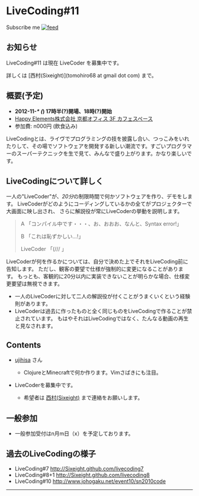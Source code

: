 # LiveCoding#11

<div id="path">
Subscribe me <a href="feed.rss"><img alt="feed" src="http://assets1.github.com/images/icons/feed.png?e06bdeb610e33dc41002eaa80ce09d26ae153090" title="Subscribe to the commits for ujihisa/livecoding11 at master" /></a>
</div>

## お知らせ

LiveCoding#11 は現在 LiveCoder を募集中です。

詳しくは [西村(Sixeight)](tomohiro68 at gmail dot com) まで。

## 概要(予定)

* **2012-11-*\* (*) 17時半(?)開場、18時(?)開始**
* [Happy Elements株式会社 京都オフィス 3F カフェスペース](http://www.happyelements.co.jp/)
* 参加費: n000円 (飲食込み)

LiveCodingとは、ライヴでプログラミングの技を披露し合い、つっこみをいれたりして、その場でソフトウェアを開発する新しい潮流です。すごいプログラマーのスーパーテクニックを生で見て、みんなで盛り上がります。かなり楽しいです。

## LiveCodingについて詳しく

一人の"LiveCoder"が、*20分*の制限時間で何かソフトウェアを作り、デモをします。
LiveCoderがどのようにコーディングしているかの全てがプロジェクターで大画面に映し出され、
さらに解説役が常にLiveCoderの挙動を説明します。

> A 「コンパイル中です・・・、お、おおお、なんと、Syntax error!」
>
> B 「これは恥ずかしい…!」
>
> LiveCoder 「(/// 」

LiveCoderが何を作るかについては、自分で決めた上でそれをLiveCoding前に告知します。
ただし、観客の要望で仕様が強制的に変更になることがあります。
もっとも、客観的に20分以内に実装できないことが明らかな場合、仕様変更要望は無視できます。

* 一人のLiveCoderに対して二人の解説役が付くことがうまくいくという経験則があります。
* LiveCoderは過去に作ったものと全く同じものをLiveCodingで作ることが禁止されています。
  もはやそれはLiveCodingではなく、たんなる動画の再生と見なされます。

## Contents

* [ujihisa](http://ujihisa.blogspot.com/) さん
  * ClojureとMinecraftで何か作ります。Vimさばきにも注目。

* LiveCoderを募集中です。
  * 希望者は [西村(Sixeight)](tomohiro68@gmail.com) まで連絡をお願いします。

## 一般参加

* 一般参加受付はn月m日（x）を予定しております。

## 過去のLiveCodingの様子

* LiveCoding#7 <http://Sixeight.github.com/livecoding7>
* LiveCoding#8+1 <http://Sixeight.github.com/livecoding8>
* LiveCoding#10 <http://www.johogaku.net/event10/sn2010code>

----

<!--
# LiveCoding#8+1

## SUMMARY
* November xx 2010 (Sat) OPEN: 17:30, START: 18:00
* [Happy Elements K.K Kyoto Office 3F cafe space (in Japanese)](http://www.happyelements.co.jp/)
* Fee: x,000 yen

LiveCoding is a new trend where programmers present their programming techniques live.
It is exciting that we have a chance to watch the super techniques of great hackers.

## REGISTRATION

Please wait.

## DETAILS
A "LiveCoder" creates new software within 20 minutes, and demonstrates it.
Everything the LiveCoder does is displayed on a large screen by projector.
They give "Play-by-Play commentaries" explaining what he/she is doing the entire time.

> A: She is compiling it... Wow! Syntax error has occurred!
>
> B: LOL
>
> LiveCoder: (///

The LiveCoder decides what they will present before coming to the LiveCoding event.
However, their topic can change at the request of the audience.
In case the presentation cannot be completed within 20 minutes, requests can be ignored.

* There is a case where one LiveCoder can add another person for commentary if done well.
* A LiveCoder cannot use any previous work done at a prior LiveCoding event.  That's not LiveCoding, merely a replay.

## CONTENTS

* [ujihisa](http://ujihisa.blogspot.com/)
  * Will do something with Clojure with Vim!
* Potential applicants, please contact [NISHIMURA (Sixeight)](tomohiro68@gmail.com).

## xxxHackathon

* After the LiveCoding event, a Hackathon will probably occur straight until 7am the next morning, at the same place.
     * Plan 1: LLVM Hackathon
     * Plan 2: Vim Hackathon
     * Plan 3: Android Hackathon

-->

